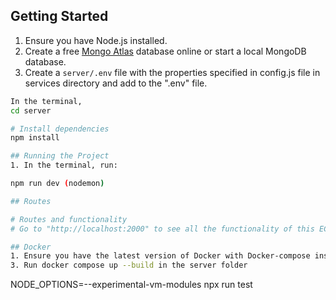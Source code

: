 ## Getting Started

1. Ensure you have Node.js installed.
2. Create a free [Mongo Atlas](https://www.mongodb.com/atlas/database) database online or start a local MongoDB database.
3. Create a `server/.env` file with the properties specified in config.js file in services directory and add to the ".env" file.

```sh
In the terminal,
cd server

# Install dependencies
npm install

## Running the Project
1. In the terminal, run:

npm run dev (nodemon)

## Routes

# Routes and functionality
# Go to "http://localhost:2000" to see all the functionality of this ECOMMERCE-API

## Docker
1. Ensure you have the latest version of Docker with Docker-compose installed
3. Run docker compose up --build in the server folder
```



NODE_OPTIONS=--experimental-vm-modules npx run test